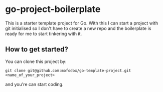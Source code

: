 # go-project-boilerplate

This is a starter template project for Go. With this I can start a project with git initialised so I don't have to create a new repo and the boilerplate is ready for me to start tinkering with it.

## How to get started?

You can clone this project by:

```
git clone git@github.com:mofodox/go-template-project.git <name_of_your_project>
```

and you're can start coding.
